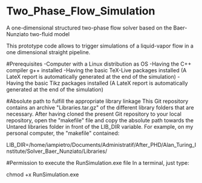 # Two_Phase_Flow_Simulation
A one-dimensional structured two-phase flow solver based on the Baer-Nunziato two-fluid model

This prototype code allows to trigger simulations of a liquid-vapor flow in a one dimensional straight pipeline.

#Prerequisites
-Computer with a Linux distribution as OS
-Having the C++ compiler g++ installed
-Having the basic TeX-Live packages installed (A LateX report is automatically generated at the end of the simulation)
-Having the basic Tikz     packages installed (A LateX report is automatically generated at the end of the simulation)

#Absolute path to fulfill the appropriate library linkage
This Git repository contains an archive "Libraries.tar.gz" of the different library folders that are necessary.
After having cloned the present Git repository to your local repository, open the "makefile" file and copy the absolute path
towards the Untared libraries folder in front of the LIB_DIR variable. 
For example, on my personal computer, the "makefile" contained:

LIB_DIR=/home/iampietro/Documents/Administratif/After_PHD/Alan_Turing_Institute/Solver_Baer_Nunziato/Libraries/

#Permission to execute the RunSimulation.exe file
In a terminal, just type: 

chmod +x RunSimulation.exe



